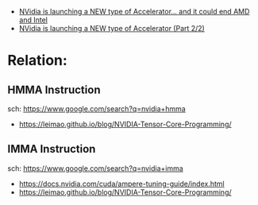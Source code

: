- [NVidia is launching a NEW type of Accelerator... and it could end AMD and Intel](https://youtu.be/dIGwNrrvD8U)
- [NVidia is launching a NEW type of Accelerator (Part 2/2)](https://youtu.be/0NPjalspvWY)

# Relation:
## HMMA Instruction
sch: https://www.google.com/search?q=nvidia+hmma
- https://leimao.github.io/blog/NVIDIA-Tensor-Core-Programming/

## IMMA Instruction
sch: https://www.google.com/search?q=nvidia+imma

- https://docs.nvidia.com/cuda/ampere-tuning-guide/index.html
- https://leimao.github.io/blog/NVIDIA-Tensor-Core-Programming/
